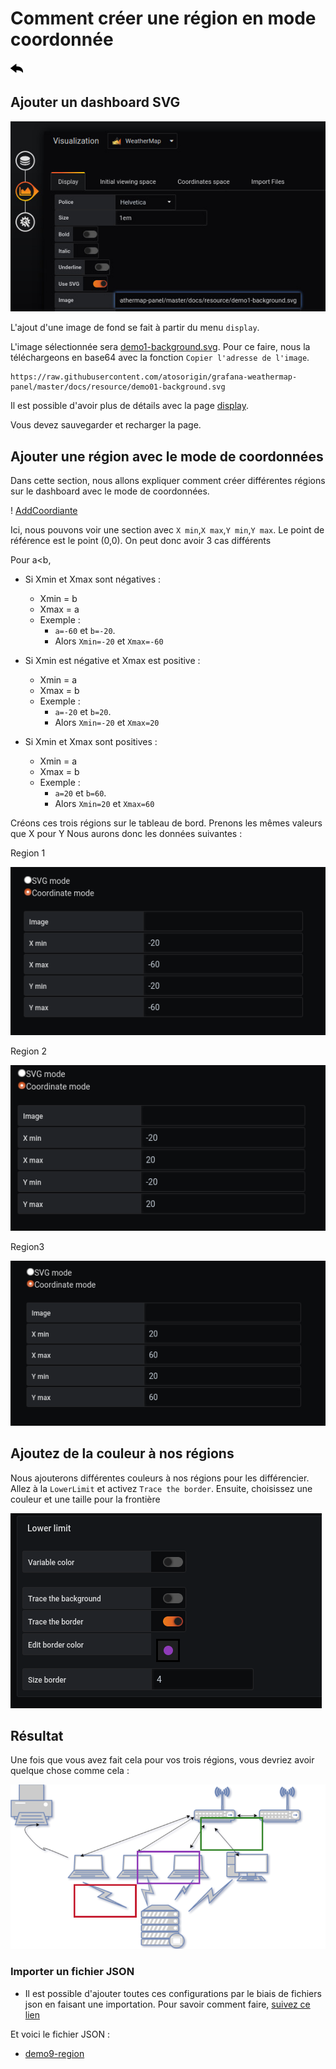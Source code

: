 # Comment créer une région en mode coordonnée
[![](../../screenshots/other/Go-back.png)](README.md)

## Ajouter un dashboard SVG


![step 01](../../screenshots/demo/tutorial01/step01.jpg)

L'ajout d'une image de fond se fait à partir du menu `display`.


L'image sélectionnée sera [demo1-background.svg](../../resource/demo01-background.svg). Pour ce faire, nous la téléchargeons en base64 avec la fonction `Copier l'adresse de l'image`.


```
https://raw.githubusercontent.com/atosorigin/grafana-weathermap-panel/master/docs/resource/demo01-background.svg

```

Il est possible d'avoir plus de détails avec la page [display](../editor/display.md).

Vous devez sauvegarder et recharger la page.

## Ajouter une région avec le mode de coordonnées

Dans cette section, nous allons expliquer comment créer différentes régions sur le dashboard avec le mode de coordonnées.

! [AddCoordiante](../../screenshots/demo/tutorial09/RegionCoordinateMode.png)

Ici, nous pouvons voir une section avec `X min`,`X max`,`Y min`,`Y max`.
Le point de référence est le point (0,0). On peut donc avoir 3 cas différents 

Pour a<b, 

- Si Xmin et Xmax sont négatives :
    - Xmin = b
    - Xmax = a
    - Exemple : 
        - `a=-60` et `b=-20`. 
        - Alors `Xmin=-20` et `Xmax=-60`

- Si Xmin est négative et Xmax est positive :
    - Xmin = a
    - Xmax = b
    - Exemple : 
        - `a=-20` et `b=20`. 
        - Alors `Xmin=-20` et `Xmax=20`

- Si Xmin et Xmax sont positives :
    - Xmin = a
    - Xmax = b
    - Exemple : 
        - `a=20` et `b=60`. 
        - Alors `Xmin=20` et `Xmax=60`

Créons ces trois régions sur le tableau de bord. 
Prenons les mêmes valeurs que X pour Y
Nous aurons donc les données suivantes :

Region 1

![zone1](../../screenshots/demo/tutorial09/zone1.png)

Region 2

![zone2](../../screenshots/demo/tutorial09/zone2.png)

Region3

![zone3](../../screenshots/demo/tutorial09/zone3.png)

## Ajoutez de la couleur à nos régions

Nous ajouterons différentes couleurs à nos régions pour les différencier. Allez à la `LowerLimit` et activez `Trace the border`. Ensuite, choisissez une couleur et une taille pour la frontière

![lowerLimit](../../screenshots/demo/tutorial09/lowerLimit.png)

## Résultat

Une fois que vous avez fait cela pour vos trois régions, vous devriez avoir quelque chose comme cela :

![result](../../screenshots/demo/tutorial09/result.png)

### Importer un fichier JSON

- Il est possible d'ajouter toutes ces configurations par le biais de fichiers json en faisant une importation. Pour savoir comment faire, [suivez ce lien](../editor/import.md)

Et voici le fichier JSON :

- [demo9-region](../../resource/demo09-region.json) 
